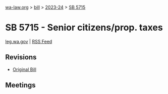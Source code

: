 [wa-law.org](/) > [bill](/bill/) > [2023-24](/bill/2023-24/) > [SB 5715](/bill/2023-24/sb/5715/)

# SB 5715 - Senior citizens/prop. taxes
[leg.wa.gov](https://app.leg.wa.gov/billsummary?BillNumber=5715&Year=2023&Initiative=false) | [RSS Feed](./rss.xml)

## Revisions
* [Original Bill](1/)

## Meetings